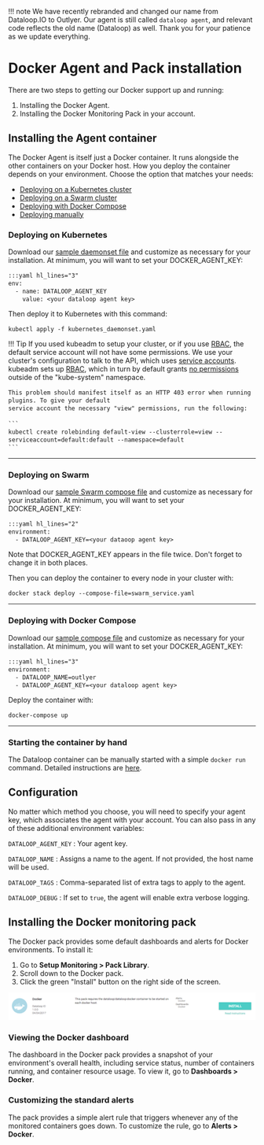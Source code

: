 !!! note
    We have recently rebranded and changed our name from Dataloop.IO to Outlyer. Our agent is still called `dataloop agent`, and relevant code reflects the old name (Dataloop) as well. Thank you for your patience as we update everything.

Docker Agent and Pack installation
==================================

There are two steps to getting our Docker support up and running:

  1. Installing the Docker Agent.
  2. Installing the Docker Monitoring Pack in your account.

## Installing the Agent container

The Docker Agent is itself just a Docker container. It runs alongside the other
containers on your Docker host. How you deploy the container depends on your
environment. Choose the option that matches your needs:

 * [Deploying on a Kubernetes cluster](#deploying-on-kubernetes)
 * [Deploying on a Swarm cluster](#deploying-on-swarm)
 * [Deploying with Docker Compose](#deploying-with-docker-compose)
 * [Deploying manually](#manually-starting-the-container)

### Deploying on Kubernetes

Download our [sample daemonset file][1] and customize as necessary for your
installation. At minimum, you will want to set your DOCKER_AGENT_KEY:

    :::yaml hl_lines="3"
    env:
      - name: DATALOOP_AGENT_KEY
        value: <your dataloop agent key>

Then deploy it to Kubernetes with this command:

    kubectl apply -f kubernetes_daemonset.yaml

!!! Tip
    If you used kubeadm to setup your cluster, or if you use [RBAC](https://kubernetes.io/docs/admin/authorization/rbac/), 
    the default service account will not have some permissions. We use your cluster's configuration to talk to
    the API, which uses [service accounts](https://kubernetes.io/docs/admin/service-accounts-admin/).
    kubeadm sets up [RBAC](https://kubernetes.io/docs/admin/authorization/rbac/),
    which in turn by default grants [no permissions](https://kubernetes.io/docs/admin/authorization/rbac/#service-account-permissions)
    outside of the "kube-system" namespace.

    This problem should manifest itself as an HTTP 403 error when running plugins. To give your default
    service account the necessary "view" permissions, run the following:

    ```
    kubectl create rolebinding default-view --clusterrole=view --serviceaccount=default:default --namespace=default
    ```

- - -

### Deploying on Swarm

Download our [sample Swarm compose file][2] and customize as necessary for your
installation. At minimum, you will want to set your DOCKER_AGENT_KEY:

    :::yaml hl_lines="2"
    environment:
      - DATALOOP_AGENT_KEY=<your dataoop agent key>

Note that DOCKER_AGENT_KEY appears in the file twice. Don't forget to change it
in both places.

Then you can deploy the container to every node in your cluster with:

    docker stack deploy --compose-file=swarm_service.yaml

- - -

### Deploying with Docker Compose

Download our [sample compose file][3] and customize as necessary for your
installation. At minimum, you will want to set your DOCKER_AGENT_KEY:

    :::yaml hl_lines="3"
    environment:
      - DATALOOP_NAME=outlyer
      - DATALOOP_AGENT_KEY=<your dataloop agent key>

Deploy the container with:

    docker-compose up

- - -

### Starting the container by hand

The Dataloop container can be manually started with a simple `docker run`
command. Detailed instructions are [here](/agent/installation_docker.md).


## Configuration

No matter which method you choose, you will need to specify your agent key,
which associates the agent with your account. You can also pass in any of
these additional environment variables:

`DATALOOP_AGENT_KEY`
: Your agent key.

`DATALOOP_NAME`
: Assigns a name to the agent. If not provided, the host name will be used.

`DATALOOP_TAGS`
: Comma-separated list of extra tags to apply to the agent.

`DATALOOP_DEBUG`
: If set to `true`, the agent will enable extra verbose logging.


## Installing the Docker monitoring pack

The Docker pack provides some default dashboards and alerts for Docker
environments. To install it:

 1. Go to **Setup Monitoring > Pack Library**.
 2. Scroll down to the Docker pack.
 3. Click the green "Install" button on the right side of the screen.

![Docker pack][4]

### Viewing the Docker dashboard

The dashboard in the Docker pack provides a snapshot of your environment's
overall health, including service status, number of containers running, and
container resource usage. To view it, go to **Dashboards > Docker**.

### Customizing the standard alerts

The pack provides a simple alert rule that triggers whenever any of the
monitored containers goes down. To customize the rule, go to
**Alerts > Docker**.

[1]: https://raw.githubusercontent.com/outlyerapp/docker-alpine/master/agent/kubernetes_daemonset.yaml
[2]: https://raw.githubusercontent.com/outlyerapp/docker-alpine/master/agent/swarm_service.yaml
[3]: https://raw.githubusercontent.com/outlyerapp/docker-alpine/master/agent/docker-compose.yaml
[4]: /img/docker_pack.png

